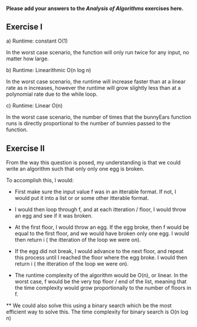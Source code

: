 #### Please add your answers to the ***Analysis of  Algorithms*** exercises here.

## Exercise I

a)
Runtime: constant O(1)

In the worst case scenario, the function will only run twice for any input, no matter how large. 


b)
Runtime: Linearithmic O(n log n)

In the worst case scenario, the runtime will increase faster than at a linear rate as n increases, however the runtime will grow slightly less than at a polynomial rate due to the while loop. 

c)
Runtime: Linear O(n)

In the worst case scenario, the number of times that the bunnyEars function runs is directly proportional to the number of bunnies passed to the function. 

## Exercise II

From the way this question is posed, my understanding is that we could write an algorithm such that only only one egg is broken. 

To accomplish this, I would:

- First make sure the input value f was in an itterable format. If not, I would put it into a list or or some other itterable format.

- I would then loop through f, and at each itteration / floor, I would throw an egg and see if it was broken.

- At the first floor, I would throw an egg. If the egg broke, then f would be equal to the first floor, and we would have broken only one egg. I would then return i ( the itteration of the loop we were on).

- If the egg did not break, I would advance to the next floor, and repeat this process until I reached the floor where the egg broke. I would then return i ( the itteration of the loop we were on).

- The runtime complexity of the algorithm would be O(n), or linear. In the worst case, f would be the very top floor / end of the list, meaning that the time complexity would grow proportionally to the number of floors in f. 


** We could also solve this using a binary search which be the most efficient way to solve this. The time complexity for binary search is O(n log n)